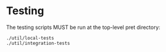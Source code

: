 # Testing

The testing scripts MUST be run at the top-level pret directory:

```
./util/local-tests
./util/integration-tests
```



